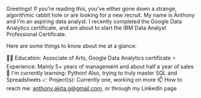 Greetings! If you're reading this, you've either gone down a strange, algorithmic rabbit hole or are looking for a new recruit. 
My name is Anthony and I'm an aspiring data analyst. I recently completed the Google Data Analytics certificate, and am about to start the IBM Data Analyst Professional Certificate. 


Here are some things to know about me at a glance:

👨‍🎓 Education: Associate of Arts, Google Data Analytics certificate
⭐ Experience: Mainly 5+ years of management and about half a year of sales
🌱 I'm currently learning: Python! Also, trying to truly master SQL and Spreadsheets
📈 Project(s): Currently one, working on more
📫 How to reach me: anthony.akita.g@gmail.com, or through my LinkedIn page
